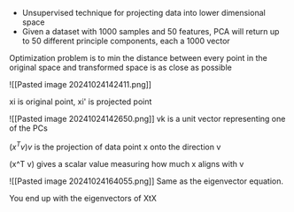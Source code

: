 - Unsupervised technique for projecting data into lower dimensional space
- Given a dataset with 1000 samples and 50 features, PCA will return up to 50 different principle components, each a 1000 vector

Optimization problem is to min the distance between every point in the original space and transformed space is as close as possible

![[Pasted image 20241024142411.png]]

xi is original point, xi' is projected point



![[Pasted image 20241024142650.png]]
vk is a unit vector representing one of the PCs

$(x^T v)v$ is the projection of data point x onto the direction v

(x^T v) gives a scalar value measuring how much x aligns with v



![[Pasted image 20241024164055.png]]
Same as the eigenvector equation.

You end up with the eigenvectors of XtX

